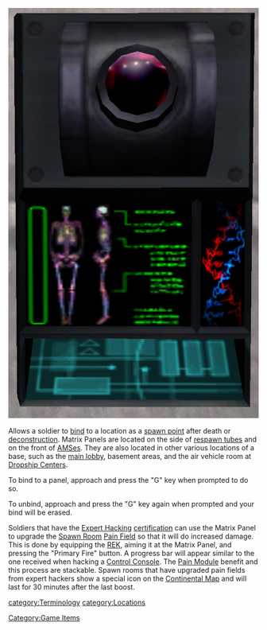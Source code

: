 ![](images/Matrix_Panel.jpg "Matrix_Panel.jpg")

Allows a soldier to [bind](bind.md) to a location as a [spawn
point](spawn_point.md) after death or
[deconstruction](deconstruct.md). Matrix Panels are located on
the side of [respawn tubes](respawn_tube.md) and on the front of
[AMSes](Advanced_Mobile_Station.md). They are also located in
other various locations of a base, such as the [main
lobby](main_lobby.md), basement areas, and the air vehicle room
at [Dropship Centers](Dropship_Center.md).

To bind to a panel, approach and press the "G" key when prompted to do
so.

To unbind, approach and press the "G" key again when prompted and your
bind will be erased.

Soldiers that have the [Expert Hacking](Expert_Hacking.md)
[certification](certification.md) can use the Matrix Panel to
upgrade the [Spawn Room](Spawn_Room.md) [Pain
Field](Pain_Field.md) so that it will do increased damage. This
is done by equipping the [REK](REK.md), aiming it at the Matrix
Panel, and pressing the "Primary Fire" button. A progress bar will
appear similar to the one received when hacking a [Control
Console](Control_Console.md). The [Pain
Module](Pain_Module.md) benefit and this process are stackable.
Spawn rooms that have upgraded pain fields from expert hackers show a
special icon on the [Continental Map](Continental_Map.md) and
will last for 30 minutes after the last boost.

[category:Terminology](category:Terminology.md)
[category:Locations](category:Locations.md)

[Category:Game Items](Category:Game_Items.md)
